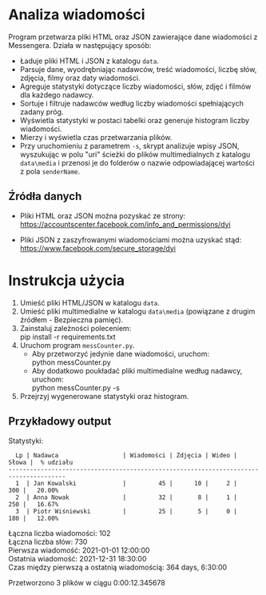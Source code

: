 # Analiza wiadomości

Program przetwarza pliki HTML oraz JSON zawierające dane wiadomości z Messengera. Działa w następujący sposób:
- Ładuje pliki HTML i JSON z katalogu `data`.
- Parsuje dane, wyodrębniając nadawców, treść wiadomości, liczbę słów, zdjęcia, filmy oraz daty wiadomości.
- Agreguje statystyki dotyczące liczby wiadomości, słów, zdjęć i filmów dla każdego nadawcy.
- Sortuje i filtruje nadawców według liczby wiadomości spełniających zadany próg.
- Wyświetla statystyki w postaci tabelki oraz generuje histogram liczby wiadomości.
- Mierzy i wyświetla czas przetwarzania plików.
- Przy uruchomieniu z parametrem `-s`, skrypt analizuje wpisy JSON, wyszukując w polu "uri" ścieżki do plików multimedialnych z katalogu `data\media` i przenosi je do folderów o nazwie odpowiadającej wartości z pola `senderName`.

## Źródła danych

- Pliki HTML oraz JSON można pozyskać ze strony:  
  https://accountscenter.facebook.com/info_and_permissions/dyi

- Pliki JSON z zaszyfrowanymi wiadomościami można uzyskać stąd:  
  https://www.facebook.com/secure_storage/dyi

# Instrukcja użycia

1. Umieść pliki HTML/JSON w katalogu `data`.
2. Umieść pliki multimedialne w katalogu `data\media` (powiązane z drugim źródłem - Bezpieczna pamięć).
3. Zainstaluj zależności poleceniem:  
   pip install -r requirements.txt
4. Uruchom program `messCounter.py`.
   - Aby przetworzyć jedynie dane wiadomości, uruchom:  
     python messCounter.py
   - Aby dodatkowo poukładać pliki multimedialne według nadawcy, uruchom:  
     python messCounter.py -s
5. Przejrzyj wygenerowane statystyki oraz histogram.

## Przykładowy output

Statystyki:
```
  Lp | Nadawca                  | Wiadomości | Zdjęcia | Wideo |    Słowa |  % udziału
--------------------------------------------------------------------------------------
  1  | Jan Kowalski             |         45 |      10 |     2 |      300 |   20.00%
  2  | Anna Nowak               |         32 |       8 |     1 |      250 |   16.67%
  3  | Piotr Wiśniewski         |         25 |       5 |     0 |      180 |   12.00%
```

Łączna liczba wiadomości: 102  
Łączna liczba słów: 730  
Pierwsza wiadomość: 2021-01-01 12:00:00  
Ostatnia wiadomość: 2021-12-31 18:30:00  
Czas między pierwszą a ostatnią wiadomością: 364 days, 6:30:00  

Przetworzono 3 plików w ciągu 0:00:12.345678

